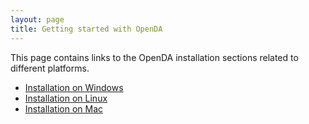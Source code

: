```yaml
---
layout: page
title: Getting started with OpenDA
---
```

This page contains links to the OpenDA installation sections related to different platforms. 
* [Installation on Windows](https://openda-association.github.io/wiki/Windows_installation)
* [Installation on Linux](https://openda-association.github.io/wiki/Linux_installation)
* [Installation on Mac](https://openda-association.github.io/wiki/Mac_installation)
